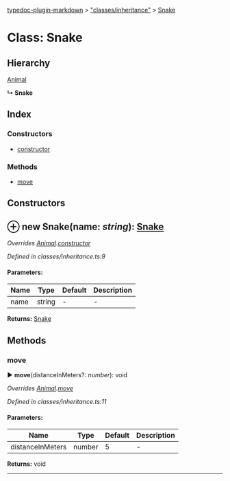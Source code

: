 [typedoc-plugin-markdown](../index.md) > ["classes/inheritance"](../modules/_classes_inheritance_.md) > [Snake](../classes/_classes_inheritance_.snake.md)

# Class: Snake

## Hierarchy


 [Animal](../classes/_classes_inheritance_.animal.md)

**↳ Snake**






## Index

### Constructors

* [constructor](_classes_inheritance_.snake.md#constructor)


### Methods

* [move](_classes_inheritance_.snake.md#move)



<a id="constructor"></a>

## Constructors


## ⊕ **new Snake**(name: *string*): [Snake](../classes/_classes_inheritance_.snake.md)


*Overrides [Animal](_classes_inheritance_.animal.md).[constructor](_classes_inheritance_.animal.md#constructor)*

*Defined in classes/inheritance.ts:9*

#### Parameters:

| Name  | Type                | Default | Description  |
| ------ | ------------------- | ------------ | ------------ |
| name  | string | - | - |


**Returns:** [Snake](../classes/_classes_inheritance_.snake.md)


## Methods

<a id="move"></a>

###  move

► **move**(distanceInMeters?: *number*): void

*Overrides [Animal](_classes_inheritance_.animal.md).[move](_classes_inheritance_.animal.md#move)*

*Defined in classes/inheritance.ts:11*

#### Parameters:

| Name  | Type                | Default | Description  |
| ------ | ------------------- | ------------ | ------------ |
| distanceInMeters  | number | 5 | - |


**Returns:** void

---



